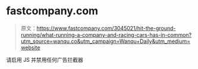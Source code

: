 # fastcompany.com

> 原文：<https://www.fastcompany.com/3045021/hit-the-ground-running/what-running-a-company-and-racing-cars-has-in-common?utm_source=wanqu.co&utm_campaign=Wanqu+Daily&utm_medium=website>

请启用 JS 并禁用任何广告拦截器
